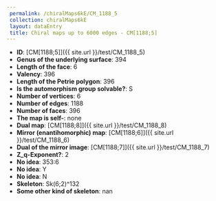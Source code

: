 ```yaml
--- 
 permalink: /chiralMaps6kE/CM_1188_5 
 collection: chiralMaps6kE
 layout: dataEntry
 title: Chiral maps up to 6000 edges - CM[1188;5]
---
```


- **ID**: [CM[1188;5]]({{ site.url }}/test/CM_1188_5)
- **Genus of the underlying surface**: 394
- **Length of the face**: 6
- **Valency**: 396
- **Length of the Petrie polygon**: 396
- **Is the automorphism group solvable?**: S
- **Number of vertices**: 6
- **Number of edges**: 1188
- **Number of faces**: 396
- **The map is self-**: none
- **Dual map**: [CM[1188;8]]({{ site.url }}/test/CM_1188_8)
- **Mirror (enantihomorphic) map**: [CM[1188;6]]({{ site.url }}/test/CM_1188_6)
- **Dual of the mirror image**: [CM[1188;7]]({{ site.url }}/test/CM_1188_7)
- **Z_q-Exponent?**: 2
- **No idea**:  353:6
- **No idea**: Y
- **No idea**: N
- **Skeleton**: Sk(6;2)^132
- **Some other kind of skeleton**: nan
